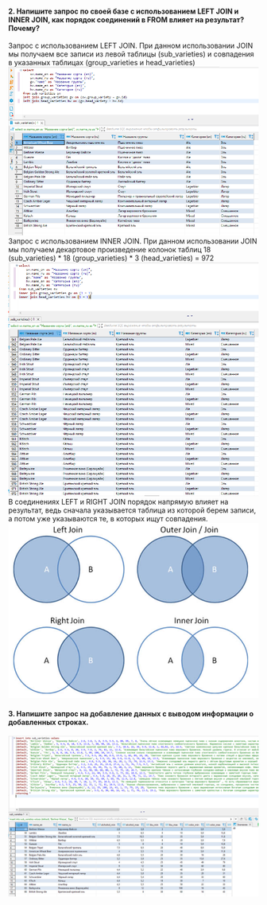 #### 2. Напишите запрос по своей базе с использованием LEFT JOIN и INNER JOIN, как порядок соединений в FROM влияет на результат? Почему?
Запрос с использованием LEFT JOIN. При данном использовании JOIN мы получаем все записи из левой таблицы (sub_varieties) и совпадения в указанных таблицах (group_varieties и head_varieties)
![](https://github.com/nikerov-kirill/OtusDB_2021/blob/master/DML%20%D1%81%D0%BA%D1%80%D0%B8%D0%BF%D1%82%D1%8B%20PostgreSQL/2q.png)
Запрос с использованием INNER JOIN. При данном использовании JOIN мы получаем декартовое произведение колонок таблиц 18 (sub_varieties) * 18 (group_varieties) * 3 (head_varieties) = 972
![](https://github.com/nikerov-kirill/OtusDB_2021/blob/master/DML%20%D1%81%D0%BA%D1%80%D0%B8%D0%BF%D1%82%D1%8B%20PostgreSQL/2q_1.png)
В соединениях LEFT и RIGHT JOIN порядок напрямую влияет на результат, ведь сначала указывается таблица из которой берем записи, а потом уже указываются те, в которых ищут совпадения.
![](https://github.com/nikerov-kirill/OtusDB_2021/blob/master/DML%20%D1%81%D0%BA%D1%80%D0%B8%D0%BF%D1%82%D1%8B%20PostgreSQL/2q_4.png)
#### 3. Напишите запрос на добавление данных с выводом информации о добавленных строках.
![](https://github.com/nikerov-kirill/OtusDB_2021/blob/master/DML%20%D1%81%D0%BA%D1%80%D0%B8%D0%BF%D1%82%D1%8B%20PostgreSQL/3q.png)

